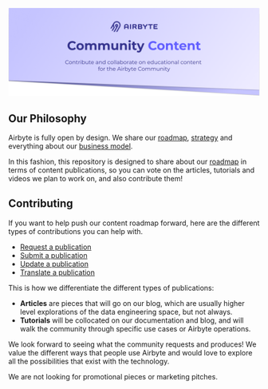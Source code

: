 ![](assets/github_header.png)

## Our Philosophy
Airbyte is fully open by design. We share our [roadmap](https://docs.airbyte.io/project-overview/roadmap), [strategy](https://handbook.airbyte.io/strategy/strategy) and everything about our [business model](https://handbook.airbyte.io/strategy/business-model). 

In this fashion, this repository is designed to share about our [roadmap](https://github.com/airbytehq/community-content/projects/1) in terms of content publications, so you can vote on the articles, tutorials and videos we plan to work on, and also contribute them!

## Contributing
If you want to help push our content roadmap forward, here are the different types of contributions you can help with. 

* [Request a publication](https://github.com/airbytehq/community-content/issues/new?assignees=&labels=&template=request-a-publication.md&title=)
* [Submit a publication](https://github.com/airbytehq/community-content/issues/new?assignees=&labels=&template=submit-a-publication.md&title=)
* [Update a publication](https://github.com/airbytehq/community-content/issues/new?assignees=&labels=&template=update-a-publication.md&title=)
* [Translate a publication](https://github.com/airbytehq/community-content/issues/new?assignees=&labels=translation&template=translate-a-publication.md&title=)

This is how we differentiate the different types of publications:
* **Articles** are pieces that will go on our blog, which are usually higher level explorations of the data engineering space, but not always.
* **Tutorials** will be collocated on our documentation and blog, and will walk the community through specific use cases or Airbyte operations.

We look forward to seeing what the community requests and produces! We value the different ways that people use Airbyte and would love to explore all the possibilities that exist with the technology.

We are not looking for promotional pieces or marketing pitches. 
